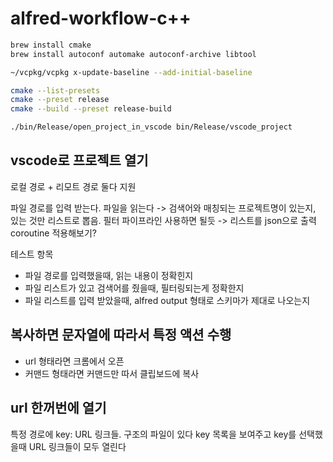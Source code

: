 # alfred-workflow-c++

```bash
brew install cmake
brew install autoconf automake autoconf-archive libtool

~/vcpkg/vcpkg x-update-baseline --add-initial-baseline

cmake --list-presets
cmake --preset release
cmake --build --preset release-build

./bin/Release/open_project_in_vscode bin/Release/vscode_project
```

## vscode로 프로젝트 열기

로컬 경로 + 리모트 경로 둘다 지원

파일 경로를 입력 받는다. 파일을 읽는다 -> 검색어와 매칭되는 프로젝트명이 있는지, 있는 것만 리스트로 뽑음. 필터 파이프라인 사용하면 될듯
-> 리스트를 json으로 출력
coroutine 적용해보기?

테스트 항목
* 파일 경로를 입력했을때, 읽는 내용이 정확힌지
* 파일 리스트가 있고 검색어를 줬을때, 필터링되는게 정확한지
* 파일 리스트를 입력 받았을때, alfred output 형태로 스키마가 제대로 나오는지

## 복사하면 문자열에 따라서 특정 액션 수행

* url 형태라면 크롬에서 오픈
* 커맨드 형태라면 커맨드만 따서 클립보드에 복사

## url 한꺼번에 열기

특정 경로에 key: URL 링크들. 구조의 파일이 있다
key 목록을 보여주고 key를 선택했을때 URL 링크들이 모두 열린다

